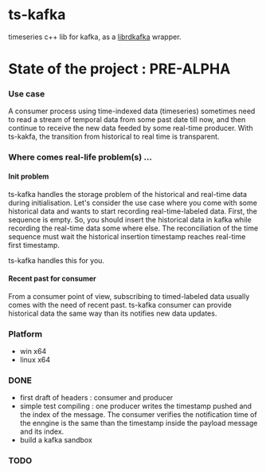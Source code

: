 # ts-kafka
timeseries c++ lib for kafka, as a [librdkafka](https://github.com/edenhill/librdkafka) wrapper.

# State of the project : PRE-ALPHA

### Use case

A consumer process using time-indexed data (timeseries) sometimes need to read a stream of temporal data from some past date till now, and then continue to receive the new data feeded by some real-time producer. With ts-kakfa, the transition from historical to real time is transparent.

### Where comes real-life problem(s) ...

#### Init problem

ts-kafka handles the storage problem of the historical and real-time data during initialisation.
Let's consider the use case where you come with some historical data and wants to start recording real-time-labeled data. First, the sequence is empty. So, you should insert the historical data in kafka while recording the real-time data some where else. The reconciliation of the time sequence must wait the historical insertion timestamp reaches real-time first timestamp.

ts-kafka handles this for you.

#### Recent past for consumer

From a consumer point of view, subscribing to timed-labeled data usually comes with the need of recent past.
ts-kafka consumer can provide historical data the same way than its notifies new data updates. 

### Platform

  * win x64
  * linux x64

### DONE

  * first draft of headers : consumer and producer
  * simple test compiling : one producer writes the timestamp pushed and the index of the message. The consumer verifies the notification time of the enngine is the same than the timestamp inside the payload message and its index.
  * build a kafka sandbox

### TODO


  
